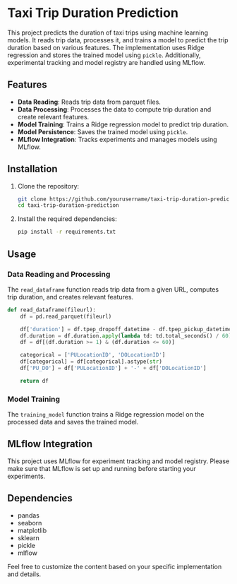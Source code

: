 # Taxi Trip Duration Prediction

This project predicts the duration of taxi trips using machine learning models. It reads trip data, processes it, and trains a model to predict the trip duration based on various features. The implementation uses Ridge regression and stores the trained model using `pickle`. Additionally, experimental tracking and model registry are handled using MLflow.

## Features

- **Data Reading**: Reads trip data from parquet files.
- **Data Processing**: Processes the data to compute trip duration and create relevant features.
- **Model Training**: Trains a Ridge regression model to predict trip duration.
- **Model Persistence**: Saves the trained model using `pickle`.
- **MLflow Integration**: Tracks experiments and manages models using MLflow.

## Installation

1. Clone the repository:
   ```bash
   git clone https://github.com/yourusername/taxi-trip-duration-prediction.git
   cd taxi-trip-duration-prediction
   ```

2. Install the required dependencies:
   ```bash
   pip install -r requirements.txt
   ```

## Usage

### Data Reading and Processing

The `read_dataframe` function reads trip data from a given URL, computes trip duration, and creates relevant features.

```python
def read_dataframe(fileurl):
    df = pd.read_parquet(fileurl)

    df['duration'] = df.tpep_dropoff_datetime - df.tpep_pickup_datetime
    df.duration = df.duration.apply(lambda td: td.total_seconds() / 60)
    df = df[(df.duration >= 1) & (df.duration <= 60)]

    categorical = ['PULocationID', 'DOLocationID']
    df[categorical] = df[categorical].astype(str)
    df['PU_DO'] = df['PULocationID'] + '-' + df['DOLocationID']

    return df
```

### Model Training

The `training_model` function trains a Ridge regression model on the processed data and saves the trained model.


## MLflow Integration

This project uses MLflow for experiment tracking and model registry. Please make sure that MLflow is set up and running before starting your experiments.


## Dependencies

- pandas
- seaborn
- matplotlib
- sklearn
- pickle
- mlflow


Feel free to customize the content based on your specific implementation and details.
